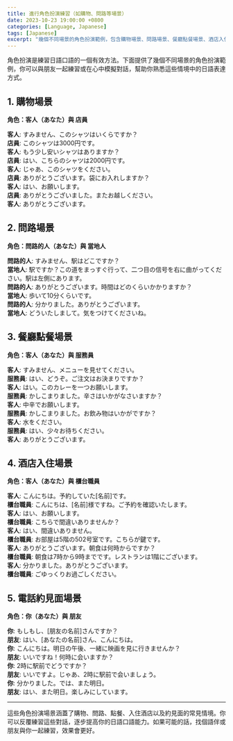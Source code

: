 ```yaml
---
title: 進行角色扮演練習（如購物、問路等場景）
date: 2023-10-23 19:00:00 +0800
categories: [Language, Japanese]
tags: [Japanese] 
excerpt: "幾個不同場景的角色扮演範例，包含購物場景、問路場景、餐廳點餐場景、酒店入住場景、電話約見面場景"
---
```


角色扮演是練習日語口語的一個有效方法。下面提供了幾個不同場景的角色扮演範例，你可以與朋友一起練習或在心中模擬對話，幫助你熟悉這些情境中的日語表達方式。

## **1. 購物場景**

**角色：客人（あなた）與 店員**

**客人**: すみません、このシャツはいくらですか？  
**店員**: このシャツは3000円です。  
**客人**: もう少し安いシャツはありますか？  
**店員**: はい、こちらのシャツは2000円です。  
**客人**: じゃあ、このシャツをください。  
**店員**: ありがとうございます。袋にお入れしますか？  
**客人**: はい、お願いします。  
**店員**: ありがとうございました。またお越しください。  
**客人**: ありがとうございます。

## **2. 問路場景**

**角色：問路的人（あなた）與 當地人**

**問路的人**: すみません、駅はどこですか？  
**當地人**: 駅ですか？この道をまっすぐ行って、二つ目の信号を右に曲がってください。駅は左側にあります。  
**問路的人**: ありがとうございます。時間はどのくらいかかりますか？  
**當地人**: 歩いて10分くらいです。  
**問路的人**: 分かりました。ありがとうございます。  
**當地人**: どういたしまして。気をつけてくださいね。

## **3. 餐廳點餐場景**

**角色：客人（あなた）與 服務員**

**客人**: すみません、メニューを見せてください。  
**服務員**: はい、どうぞ。ご注文はお決まりですか？  
**客人**: はい。このカレーを一つお願いします。  
**服務員**: かしこまりました。辛さはいかがなさいますか？  
**客人**: 中辛でお願いします。  
**服務員**: かしこまりました。お飲み物はいかがですか？  
**客人**: 水をください。  
**服務員**: はい、少々お待ちください。  
**客人**: ありがとうございます。

## **4. 酒店入住場景**

**角色：客人（あなた）與 櫃台職員**

**客人**: こんにちは。予約していた[名前]です。  
**櫃台職員**: こんにちは、[名前]様ですね。ご予約を確認いたします。  
**客人**: はい、お願いします。  
**櫃台職員**: こちらで間違いありませんか？  
**客人**: はい、間違いありません。  
**櫃台職員**: お部屋は5階の502号室です。こちらが鍵です。  
**客人**: ありがとうございます。朝食は何時からですか？  
**櫃台職員**: 朝食は7時から9時までです。レストランは1階にございます。  
**客人**: 分かりました。ありがとうございます。  
**櫃台職員**: ごゆっくりお過ごしください。

## **5. 電話約見面場景**

**角色：你（あなた）與 朋友**

**你**: もしもし、[朋友の名前]さんですか？  
**朋友**: はい、[あなたの名前]さん、こんにちは。  
**你**: こんにちは。明日の午後、一緒に映画を見に行きませんか？  
**朋友**: いいですね！何時に会いますか？  
**你**: 2時に駅前でどうですか？  
**朋友**: いいですよ。じゃあ、2時に駅前で会いましょう。  
**你**: 分かりました。では、また明日。  
**朋友**: はい、また明日。楽しみにしています。

---

這些角色扮演場景涵蓋了購物、問路、點餐、入住酒店以及約見面的常見情境。你可以反覆練習這些對話，逐步提高你的日語口語能力。如果可能的話，找個語伴或朋友與你一起練習，效果會更好。
